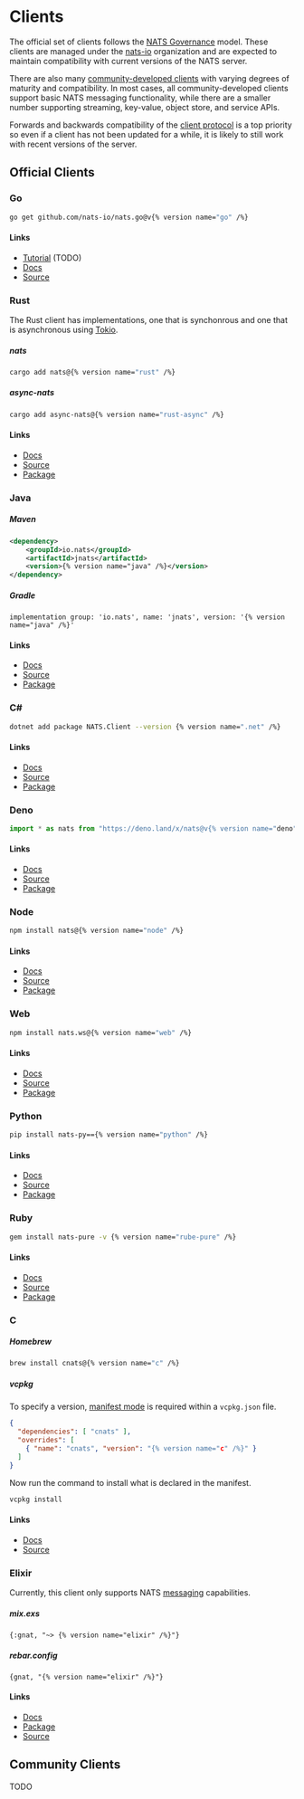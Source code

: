 # Clients

The official set of clients follows the [NATS Governance](https://github.com/nats-io/nats-general/blob/main/GOVERNANCE.md) model. These clients are managed under the [nats-io](https://github.com/nats-io) organization and are expected to maintain compatibility with current versions of the NATS server.

There are also many [community-developed clients](#community-clients) with varying degrees of maturity and compatibility. In most cases, all community-developed clients support basic NATS messaging functionality, while there are a smaller number supporting streaming, key-value, object store, and service APIs.

Forwards and backwards compatibility of the [client protocol](/reference/protocols/client) is a top priority so even if a client has not been updated for a while, it is likely to still work with recent versions of the server.

## Official Clients

### Go

```sh
go get github.com/nats-io/nats.go@v{% version name="go" /%}
```

#### Links

- [Tutorial]() (TODO)
- [Docs](https://pkg.go.dev/github.com/nats-io/nats.go)
- [Source](https://github.com/nats-io/nats.go)

### Rust

The Rust client has implementations, one that is synchonrous and one that is asynchronous using [Tokio]().

##### nats

```sh
cargo add nats@{% version name="rust" /%}
```

##### async-nats

```sh
cargo add async-nats@{% version name="rust-async" /%}
```

#### Links

- [Docs](https://docs.rs/nats)
- [Source](https://github.com/nats-io/nats.rs)
- [Package](https://crates.io/crates/nats)

### Java

##### Maven

```xml
<dependency>
    <groupId>io.nats</groupId>
    <artifactId>jnats</artifactId>
    <version>{% version name="java" /%}</version>
</dependency>
```

##### Gradle

```
implementation group: 'io.nats', name: 'jnats', version: '{% version name="java" /%}'
```

#### Links

- [Docs](https://javadoc.io/doc/io.nats/jnats)
- [Source](https://github.com/nats-io/nats.java)
- [Package](https://central.sonatype.com/artifact/io.nats/jnats/2.16.8)

### C#

```sh
dotnet add package NATS.Client --version {% version name=".net" /%}
```

#### Links

- [Docs](http://nats-io.github.io/nats.net/)
- [Source](https://github.com/nats-io/nats.net)
- [Package](https://www.nuget.org/packages/NATS.Client)

### Deno

```ts
import * as nats from "https://deno.land/x/nats@v{% version name="deno" /%}/src/mod.ts";
```

#### Links

- [Docs](https://nats-io.github.io/nats.deno/)
- [Source](https://github.com/nats-io/nats.deno)
- [Package](https://deno.land/x/nats)

### Node

```sh
npm install nats@{% version name="node" /%}
```

#### Links

- [Docs](https://nats-io.github.io/nats.deno/)
- [Source](https://github.com/nats-io/nats.js)
- [Package](https://www.npmjs.com/package/nats.js)

### Web

```sh
npm install nats.ws@{% version name="web" /%}
```

#### Links

- [Docs](https://nats-io.github.io/nats.deno/)
- [Source](https://github.com/nats-io/nats.ws)
- [Package](https://www.npmjs.com/package/nats.ws)

### Python

```sh
pip install nats-py=={% version name="python" /%}
```

#### Links

- [Docs](https://nats-io.github.io/nats.py/)
- [Source](https://github.com/nats-io/nats.py)
- [Package](https://pypi.org/project/nats-py/)

### Ruby

```sh
gem install nats-pure -v {% version name="rube-pure" /%}
```

#### Links

- [Docs](https://www.rubydoc.info/gems/nats-pure)
- [Source](https://github.com/nats-io/nats-pure.rb)
- [Package](https://rubygems.org/gems/nats-pure)

### C

##### Homebrew

```sh
brew install cnats@{% version name="c" /%}
```

##### vcpkg

To specify a version, [manifest mode](https://learn.microsoft.com/en-us/vcpkg/users/manifests) is required within a `vcpkg.json` file.

```json
{
  "dependencies": [ "cnats" ],
  "overrides": [
    { "name": "cnats", "version": "{% version name="c" /%}" }
  ]
}
```

Now run the command to install what is declared in the manifest.

```sh
vcpkg install
```

#### Links

- [Docs](http://nats-io.github.io/nats.c)
- [Source](https://github.com/nats-io/nats.c)

### Elixir

Currently, this client only supports NATS [messaging](/developers/messaging) capabilities.

##### mix.exs

```
{:gnat, "~> {% version name="elixir" /%}"}
```

##### rebar.config

```
{gnat, "{% version name="elixir" /%}"}
```

#### Links

- [Docs](https://hex.pm/packages/gnat)
- [Package](https://hex.pm/packages/gnat)
- [Source](https://github.com/nats-io/nats.ex)

## Community Clients

TODO
